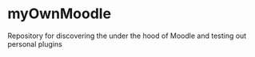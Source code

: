 # myOwnMoodle
Repository for discovering the under the hood of Moodle and testing out personal plugins
